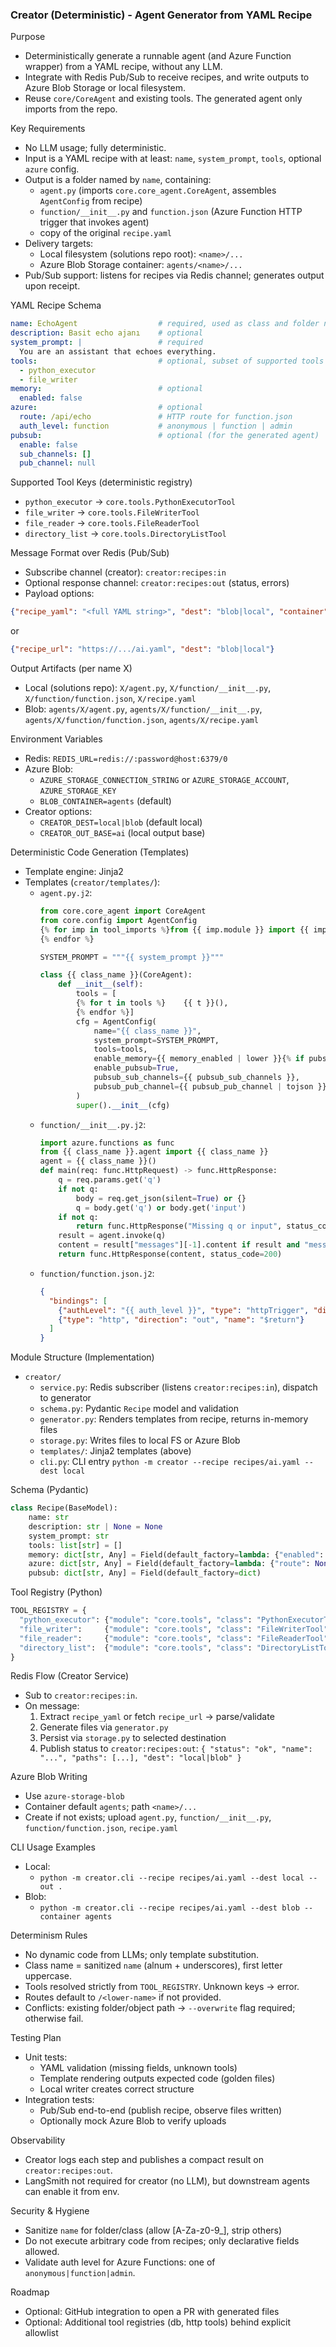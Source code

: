 ### Creator (Deterministic) - Agent Generator from YAML Recipe

Purpose
- Deterministically generate a runnable agent (and Azure Function wrapper) from a YAML recipe, without any LLM.
- Integrate with Redis Pub/Sub to receive recipes, and write outputs to Azure Blob Storage or local filesystem.
- Reuse `core/CoreAgent` and existing tools. The generated agent only imports from the repo.

Key Requirements
- No LLM usage; fully deterministic.
- Input is a YAML recipe with at least: `name`, `system_prompt`, `tools`, optional `azure` config.
- Output is a folder named by `name`, containing:
  - `agent.py` (imports `core.core_agent.CoreAgent`, assembles `AgentConfig` from recipe)
  - `function/__init__.py` and `function.json` (Azure Function HTTP trigger that invokes agent)
  - copy of the original `recipe.yaml`
- Delivery targets:
  - Local filesystem (solutions repo root): `<name>/...`
  - Azure Blob Storage container: `agents/<name>/...`
- Pub/Sub support: listens for recipes via Redis channel; generates output upon receipt.

YAML Recipe Schema
```yaml
name: EchoAgent                  # required, used as class and folder name
description: Basit echo ajanı    # optional
system_prompt: |                 # required
  You are an assistant that echoes everything.
tools:                           # optional, subset of supported tools
  - python_executor
  - file_writer
memory:                          # optional
  enabled: false
azure:                           # optional
  route: /api/echo               # HTTP route for function.json
  auth_level: function           # anonymous | function | admin
pubsub:                          # optional (for the generated agent)
  enable: false
  sub_channels: []
  pub_channel: null
```

Supported Tool Keys (deterministic registry)
- `python_executor` → `core.tools.PythonExecutorTool`
- `file_writer` → `core.tools.FileWriterTool`
- `file_reader` → `core.tools.FileReaderTool`
- `directory_list` → `core.tools.DirectoryListTool`

Message Format over Redis (Pub/Sub)
- Subscribe channel (creator): `creator:recipes:in`
- Optional response channel: `creator:recipes:out` (status, errors)
- Payload options:
```json
{"recipe_yaml": "<full YAML string>", "dest": "blob|local", "container": "agents", "path": "."}
```
or
```json
{"recipe_url": "https://.../ai.yaml", "dest": "blob|local"}
```

Output Artifacts (per name X)
- Local (solutions repo): `X/agent.py`, `X/function/__init__.py`, `X/function/function.json`, `X/recipe.yaml`
- Blob:  `agents/X/agent.py`, `agents/X/function/__init__.py`, `agents/X/function/function.json`, `agents/X/recipe.yaml`

Environment Variables
- Redis: `REDIS_URL=redis://:password@host:6379/0`
- Azure Blob:
  - `AZURE_STORAGE_CONNECTION_STRING` or `AZURE_STORAGE_ACCOUNT`, `AZURE_STORAGE_KEY`
  - `BLOB_CONTAINER=agents` (default)
- Creator options:
  - `CREATOR_DEST=local|blob` (default local)
  - `CREATOR_OUT_BASE=ai` (local output base)

Deterministic Code Generation (Templates)
- Template engine: Jinja2
- Templates (`creator/templates/`):
  - `agent.py.j2`:
    ```python
    from core.core_agent import CoreAgent
    from core.config import AgentConfig
    {% for imp in tool_imports %}from {{ imp.module }} import {{ imp.class_name }}
    {% endfor %}

    SYSTEM_PROMPT = """{{ system_prompt }}"""

    class {{ class_name }}(CoreAgent):
        def __init__(self):
            tools = [
            {% for t in tools %}    {{ t }}(),
            {% endfor %}]
            cfg = AgentConfig(
                name="{{ class_name }}",
                system_prompt=SYSTEM_PROMPT,
                tools=tools,
                enable_memory={{ memory_enabled | lower }}{% if pubsub_enabled %},
                enable_pubsub=True,
                pubsub_sub_channels={{ pubsub_sub_channels }},
                pubsub_pub_channel={{ pubsub_pub_channel | tojson }}{% endif %}
            )
            super().__init__(cfg)
    ```
  - `function/__init__.py.j2`:
    ```python
    import azure.functions as func
    from {{ class_name }}.agent import {{ class_name }}
    agent = {{ class_name }}()
    def main(req: func.HttpRequest) -> func.HttpResponse:
        q = req.params.get('q')
        if not q:
            body = req.get_json(silent=True) or {}
            q = body.get('q') or body.get('input')
        if not q:
            return func.HttpResponse("Missing q or input", status_code=400)
        result = agent.invoke(q)
        content = result["messages"][-1].content if result and "messages" in result else ""
        return func.HttpResponse(content, status_code=200)
    ```
  - `function/function.json.j2`:
    ```json
    {
      "bindings": [
        {"authLevel": "{{ auth_level }}", "type": "httpTrigger", "direction": "in", "name": "req", "methods": ["get", "post"], "route": "{{ route }}"},
        {"type": "http", "direction": "out", "name": "$return"}
      ]
    }
    ```

Module Structure (Implementation)
- `creator/`
  - `service.py`: Redis subscriber (listens `creator:recipes:in`), dispatch to generator
  - `schema.py`: Pydantic `Recipe` model and validation
  - `generator.py`: Renders templates from recipe, returns in-memory files
  - `storage.py`: Writes files to local FS or Azure Blob
  - `templates/`: Jinja2 templates (above)
  - `cli.py`: CLI entry `python -m creator --recipe recipes/ai.yaml --dest local`

Schema (Pydantic)
```python
class Recipe(BaseModel):
    name: str
    description: str | None = None
    system_prompt: str
    tools: list[str] = []
    memory: dict[str, Any] = Field(default_factory=lambda: {"enabled": False})
    azure: dict[str, Any] = Field(default_factory=lambda: {"route": None, "auth_level": "function"})
    pubsub: dict[str, Any] = Field(default_factory=dict)
```

Tool Registry (Python)
```python
TOOL_REGISTRY = {
  "python_executor": {"module": "core.tools", "class": "PythonExecutorTool"},
  "file_writer":     {"module": "core.tools", "class": "FileWriterTool"},
  "file_reader":     {"module": "core.tools", "class": "FileReaderTool"},
  "directory_list":  {"module": "core.tools", "class": "DirectoryListTool"},
}
```

Redis Flow (Creator Service)
- Sub to `creator:recipes:in`.
- On message:
  1) Extract `recipe_yaml` or fetch `recipe_url` → parse/validate
  2) Generate files via `generator.py`
  3) Persist via `storage.py` to selected destination
  4) Publish status to `creator:recipes:out`:
     `{ "status": "ok", "name": "...", "paths": [...], "dest": "local|blob" }`

Azure Blob Writing
- Use `azure-storage-blob`
- Container default `agents`; path `<name>/...`
- Create if not exists; upload `agent.py`, `function/__init__.py`, `function/function.json`, `recipe.yaml`

CLI Usage Examples
- Local:
  - `python -m creator.cli --recipe recipes/ai.yaml --dest local --out .`
- Blob:
  - `python -m creator.cli --recipe recipes/ai.yaml --dest blob --container agents`

Determinism Rules
- No dynamic code from LLMs; only template substitution.
- Class name = sanitized `name` (alnum + underscores), first letter uppercase.
- Tools resolved strictly from `TOOL_REGISTRY`. Unknown keys → error.
- Routes default to `/<lower-name>` if not provided.
- Conflicts: existing folder/object path → `--overwrite` flag required; otherwise fail.

Testing Plan
- Unit tests:
  - YAML validation (missing fields, unknown tools)
  - Template rendering outputs expected code (golden files)
  - Local writer creates correct structure
- Integration tests:
  - Pub/Sub end-to-end (publish recipe, observe files written)
  - Optionally mock Azure Blob to verify uploads

Observability
- Creator logs each step and publishes a compact result on `creator:recipes:out`.
- LangSmith not required for creator (no LLM), but downstream agents can enable it from env.

Security & Hygiene
- Sanitize `name` for folder/class (allow [A-Za-z0-9_], strip others)
- Do not execute arbitrary code from recipes; only declarative fields allowed.
- Validate auth level for Azure Functions: one of `anonymous|function|admin`.

Roadmap
- Optional: GitHub integration to open a PR with generated files
- Optional: Additional tool registries (db, http tools) behind explicit allowlist

